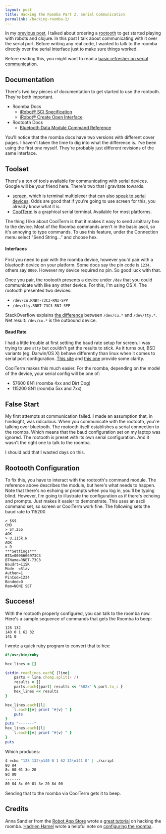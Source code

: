 ```yaml
---
layout: post
title: Hacking the Roomba Part 2, Serial Communication
permalink: /hacking-roomba-2/
---
```


In my [previous post]({{site.baseurl}}/hacking-roomba-1/), I talked about ordering a [rootooth](https://www.sparkfun.com/products/12581) to get started playing with robots and clojure.  In this post I talk about communicating with it over the serial port.  Before writing any real code, I wanted to talk to the roomba directly over the serial interface just to make sure things worked.

Before reading this, you might want to read a [basic refresher on serial communication](https://learn.sparkfun.com/tutorials/serial-communication).

## Documentation
There's two key pieces of documentation to get started to use the rootooth.  They're both important.

* Roomba Docs
  * [iRobot&reg; SCI Specification](http://www.robotappstore.com/files/KB/Roomba/Roomba_SCI_Spec_Manual.pdf)
  * [iRobot&reg; Create Open Interface](http://www.irobot.com/filelibrary/pdfs/hrd/create/Create%20Open%20Interface_v2.pdf)
* Rootooth Docs
  * [Bluetooth Data Module Command Reference](http://cdn.sparkfun.com/datasheets/Wireless/Bluetooth/bluetooth_cr_UG-v1.0r.pdf)

You'll notice that the roomba docs have two versions with different cover pages.  I haven't taken the time to dig into what the difference is.  I've been using the first one myself.  They're probably just different revisions of the same interface.

## Toolset

There's a ton of tools available for communicating with serial devices.  Google will be your friend here.  There's two that I gravitate towards.

* [screen](https://www.gnu.org/software/screen/manual/screen.html), which is terminal multiplexer that can also [speak to serial devices](http://www.cyberciti.biz/hardware/5-linux-unix-commands-for-connecting-to-the-serial-console/).  Odds are good that if you're going to use screen for this, you already know what it is.
* [CoolTerm](http://freeware.the-meiers.org/) is a graphical serial terminal.  Available for most platforms.

The thing I like about CoolTerm is that it makes it easy to send arbitrary hex to the device.  Most of the Roomba commands aren't in the basic ascii, so it's annoying to type commands.  To use this feature, under the Connection menu select "Send String..." and choose hex.

#### Interfaces
First you need to pair with the roomba device, however you'd pair with a bluetooth device on your platform.  Some docs say the pin code is `1234`, others say `0000`.  However my device required no pin.  So good luck with that.

Once you pair, the rootooth presents a device under `/dev` that you could communicate with like any other device.  For this, I'm using OS X.  The rootooth presented two devices:

* `/dev/cu.RNBT-73C3-RNI-SPP`
* `/dev/tty.RNBT-73C3-RNI-SPP`

StackOverflow explains [the difference](http://stackoverflow.com/questions/8632586/macos-whats-the-difference-between-dev-tty-and-dev-cu) between `/dev/cu.*` and `/dev/tty.*`.  Net result: `/dev/cu.*` is the outbound device.

#### Baud Rate
I had a little trouble at first setting the baud rate setup for screen.  I was trying to use `stty` but couldn't get the results to stick.  As it turns out, BSD variants (eg. Darwin/OS X) behave differently than linux when it comes to serial port configuration.  [This site](http://www.clearchain.com/blog/posts/using-serial-devices-in-freebsd-how-to-set-a-terminal-baud-rate) and [this one](https://discussions.apple.com/thread/3798003) provide some clarity.

CoolTerm makes this much easier.  For the roomba, depending on the model of the device, your serial config will be one of:

* 57600 8N1 (roomba 4xx and Dirt Dog)
* 115200 8N1 (roomba 5xx and 7xx)

## False Start

My first attempts at communication failed.  I made an assumption that, in hindsight, was ridiculous.  When you communicate with the rootooth, you're talking over bluetooth.  The rootooth itself establishes a serial connection to the roomba.  Which means that the baud configuration set on my laptop was ignored.  The rootooth is preset with its own serial configuration.  And it wasn't the right one to talk to the roomba.

I should add that I wasted days on this.

## Rootooth Configuration

To fix this, you have to interact with the rootooth's command module.  The reference above describes the module, but here's what needs to happen.  Note that there's no echoing or prompts when you log in, you'll be typing blind.  However, I'm going to illustrate the configuration as if there's echoing and prompts.  Just makes it easier to demonstrate.  This uses an ascii command set, so screen or CoolTerm work fine.  The following sets the baud rate to 115200.

```
> $$$
CMD
> ST,255
AOK
> U,115k,N
AOK
> D
***Settings***
BTA=0006666973C3
BTName=RNBT-73C3
Baudrt=115K
Mode  =Slav
Authen=1
PinCod=1234
Bonded=0
Rem=NONE SET
```

## Success!

With the rootooth properly configured, you can talk to the roomba now.  Here's a sample sequence of commands that gets the Roomba to beep:

```
128 132
140 0 1 62 32
141 0
```

I wrote a quick ruby program to convert that to hex:

```ruby
#!/usr/bin/ruby

hex_lines = []

$stdin.readlines.each{ |line|
    parts = line.chomp.split(/ /)
    results = []
    parts.each{|part| results << "%02x" % part.to_i }
    hex_lines << results
}

hex_lines.each{|l|
    l.each{|v| print "#{v} " }
    puts
}
puts "-------"
hex_lines.each{|l|
    l.each{|v| print "#{v} " }
}
puts
```

Which produces:

```bash
$ echo "128 132\n140 0 1 62 32\n141 0" | ./script
80 84 
8c 00 01 3e 20 
8d 00 
-------
80 84 8c 00 01 3e 20 8d 00 
```

Sending that to the roomba via CoolTerm gets it to beep.

## Credits
Anna Sandler from the [Robot App Store](http://www.robotappstore.com/) wrote a [great tutorial](http://www.robotappstore.com/Knowledge-Base/1-Introduction-to-Roomba-Programming/15.html) on hacking the roomba.  [Hadrien Hamel](http://hbot.benou.fr/doku.php?id=about) wrote a helpful note on [configuring the roomba](http://hbot.benou.fr/doku.php?id=rootooth_howto).
